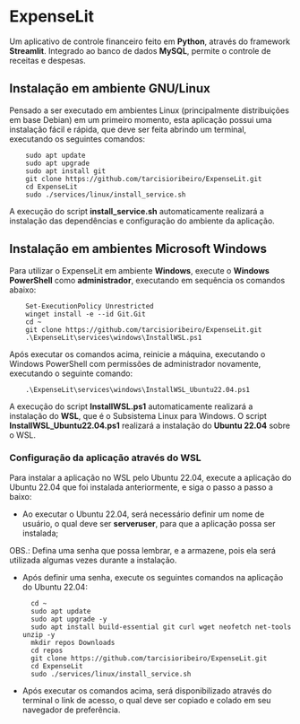 # ExpenseLit

Um aplicativo de controle financeiro feito em **Python**, através do framework **Streamlit**. Integrado ao banco de dados **MySQL**, permite o controle de receitas e despesas.

## Instalação em ambiente GNU/Linux

Pensado a ser executado em ambientes Linux (principalmente distribuições em base Debian) em um primeiro momento, esta aplicação possui uma instalação fácil e rápida, que deve ser feita abrindo um terminal, executando os seguintes comandos:

        sudo apt update
        sudo apt upgrade
        sudo apt install git
        git clone https://github.com/tarcisioribeiro/ExpenseLit.git
        cd ExpenseLit
        sudo ./services/linux/install_service.sh

A execução do script **install_service.sh** automaticamente realizará a instalação das dependências e configuração do ambiente da aplicação.

## Instalação em ambientes Microsoft Windows

Para utilizar o ExpenseLit em ambiente **Windows**, execute o **Windows PowerShell** como **administrador**, executando em sequência os comandos abaixo:

        Set-ExecutionPolicy Unrestricted
        winget install -e --id Git.Git
        cd ~
        git clone https://github.com/tarcisioribeiro/ExpenseLit.git
        .\ExpenseLit\services\windows\InstallWSL.ps1

Após executar os comandos acima, reinicie a máquina, executando o Windows PowerShell com permissões de administrador novamente, executando o seguinte comando:

        .\ExpenseLit\services\windows\InstallWSL_Ubuntu22.04.ps1

A execução do script **InstallWSL.ps1** automaticamente realizará a instalação do **WSL**, que é o Subsistema Linux para Windows. O script **InstallWSL_Ubuntu22.04.ps1** realizará a instalação do **Ubuntu 22.04** sobre o WSL.

### Configuração da aplicação através do WSL

Para instalar a aplicação no WSL pelo Ubuntu 22.04, execute a aplicação do Ubuntu 22.04 que foi instalada anteriormente, e siga o passo a passo a baixo:

* Ao executar o Ubuntu 22.04, será necessário definir um nome de usuário, o qual deve ser **serveruser**, para que a aplicação possa ser instalada;

OBS.: Defina uma senha que possa lembrar, e a armazene, pois ela será utilizada algumas vezes durante a instalação.

* Após definir uma senha, execute os seguintes comandos na aplicação do Ubuntu 22.04:
        
        cd ~
        sudo apt update
        sudo apt upgrade -y
        sudo apt install build-essential git curl wget neofetch net-tools unzip -y
        mkdir repos Downloads
        cd repos
        git clone https://github.com/tarcisioribeiro/ExpenseLit.git
        cd ExpenseLit
        sudo ./services/linux/install_service.sh

* Após executar os comandos acima, será disponibilizado através do terminal o link de acesso, o qual deve ser copiado e colado em seu navegador de preferência.

